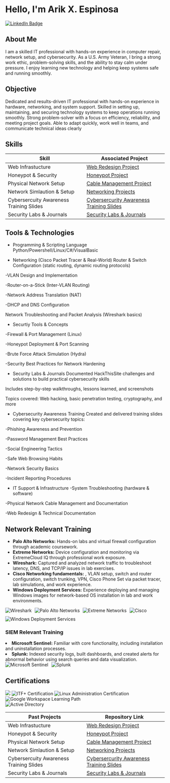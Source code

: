 # Hello, I'm Arik X. Espinosa  
<a href="https://www.linkedin.com/in/arik-espinosa-7b242a172" target="_blank">
  <img src="https://img.shields.io/badge/-LinkedIn-0072b1?&style=for-the-badge&logo=linkedin&logoColor=white" alt="LinkedIn Badge" />
</a>

## About Me  
I am a skilled IT professional with hands-on experience in computer repair, network setup, and cybersecurity. As a U.S. Army Veteran, I bring a strong work ethic, problem-solving skills, and the ability to stay calm under pressure. I enjoy learning new technology and helping keep systems safe and running smoothly.

## Objective  
Dedicated and results-driven IT professional with hands-on experience in hardware, networking, and system support. Skilled in setting up, maintaining, and securing technology systems to keep operations running smoothly. Strong problem-solver with a focus on efficiency, reliability, and meeting project goals. Able to adapt quickly, work well in teams, and communicate technical ideas clearly

## Skills  

| Skill                                         | Associated Project         |
|-----------------------------------------------|----------------------------|
| Web Infrastucture    | [Web Redesign Project](https://github.com/ArikXEspinosa/Web-Redesign-Project) |
| Honeypot & Security    | [Honeypot Project](https://github.com/ArikXEspinosa/ArikXEspinosa-HoneyPot-Project)    |
| Physical Network Setup   | [Cable Management Project](https://github.com/ArikXEspinosa/Network-Cable-Management-Project) |
| Network Simlaution & Setup       | [Networking Projects](https://github.com/ArikXEspinosa/Networking-Projects/blob/main/README.md) |
| Cybersercuity Awareness Training Slides      | [Cybersercurity Awareness Training Slides](https://github.com/ArikXEspinosa/Cybersecurity-Training-Slides/blob/main/README.md) |
| Security Labs & Journals    | [Security Labs & Journals ](https://github.com/ArikXEspinosa/Security-Labs-Journals/blob/main/README.md) |


## Tools & Technologies 
- Programming & Scripting Language Python/Powershell/Linux/C#/VisualBasic

- Networking (Cisco Packet Tracer & Real-World)
Router & Switch Configuration (static routing, dynamic routing protocols)

-VLAN Design and Implementation

-Router-on-a-Stick (Inter-VLAN Routing)

-Network Address Translation (NAT)

-DHCP and DNS Configuration

Network Troubleshooting and Packet Analysis (Wireshark basics)


- Securtiy Tools & Concepts

-Firewall & Port Management (Linux)

-Honeypot Deployment & Port Scanning

-Brute Force Attack Simulation (Hydra)

-Security Best Practices for Network Hardening


- Security Labs & Journals
Documented HackThisSite challenges and solutions to build practical cybersecurity skills

Includes step-by-step walkthroughs, lessons learned, and screenshots

Topics covered: Web hacking, basic penetration testing, cryptography, and more


- Cybersecurity Awareness Training
Created and delivered training slides covering key cybersecurity topics:

-Phishing Awareness and Prevention

-Password Management Best Practices

-Social Engineering Tactics

-Safe Web Browsing Habits

-Network Security Basics

-Incident Reporting Procedures


- IT Support & Infrastructure
-System Troubleshooting (hardware & software)

-Physical Network Cable Management and Documentation

-Web Redesign & Technical Documentation


  <h2> Network Relevant Training</h2>
 <ul>
    <li><strong>Palo Alto Networks:</strong> Hands-on labs and virtual firewall configuration through academic coursework.</li>
    <li><strong>Extreme Networks:</strong> Device configuration and monitoring via ExtremeCloud IQ through professional work exposure.</li>
    <li><strong>Wireshark:</strong> Captured and analyzed network traffic to troubleshoot latency, DNS, and TCP/IP issues in lab exercises.</li>
    <li><strong>Cisco Networking fundamentals:</strong> , VLAN setup, switch and router configuration, switch trunking, VPN, Cisco Phone Set via packet tracer, lab simulations, and work experience.</li>
   <li><strong>Windows Deployment Services:</strong> Experience deploying and managing Windows images for network-based OS installation in lab and work environments.</li>
  </ul>
</section>

<div style="display: flex; gap: 10px; flex-wrap: wrap;">
  <img src="https://img.shields.io/badge/-Wireshark-1679A7?&style=for-the-badge&logo=Wireshark&logoColor=white" alt="Wireshark"/>
  <img src="https://img.shields.io/badge/-Palo_Alto_Networks-ED1C24?&style=for-the-badge&logo=paloaltonetworks&logoColor=white" alt="Palo Alto Networks"/>
  <img src="https://img.shields.io/badge/-Extreme_Networks-632CA6?&style=for-the-badge&logo=extremenetworks&logoColor=white" alt="Extreme Networks"/>
  <img src="https://img.shields.io/badge/-Cisco-1BA0D7?&style=for-the-badge&logo=cisco&logoColor=white" alt="Cisco"/>
  <img src="https://img.shields.io/badge/-Windows_Deployment_Services-0078D7?&style=for-the-badge&logo=microsoft&logoColor=white" alt="Windows Deployment Services"/>
</div>



### SIEM  Relevant Training
<div>
   <li><strong>Microsoft Sentinel:</strong> Familiar with core functionality, including installation and uninstallation processes.</li>
  <li><strong>Splunk:</strong> Indexed security logs, built dashboards, and created alerts for abnormal behavior using search queries and data visualization.</li>
</ul>
    <div style="display: flex; gap: 10px;">
    <img src="https://img.shields.io/badge/-Microsoft_Sentinel-0078D4?&style=for-the-badge&logo=Microsoft&logoColor=white" alt="Microsoft Sentinel" />
    <img src="https://img.shields.io/badge/-Splunk-000000?&style=for-the-badge&logo=splunk&logoColor=white" alt="Splunk" />
</div>

## Certifications  

<div>
<img src="https://img.shields.io/badge/-Security%2B-FF0000?&style=for-the-badge&logo=CompTIA&logoColor=white" />
    <img src="https://img.shields.io/badge/-ITF%2B-00A9E0?&style=for-the-badge&logo=CompTIA&logoColor=white" alt="ITF+ Certification" />
  <img src="https://img.shields.io/badge/-Linux%20Administration-008000?&style=for-the-badge&logo=Linux&logoColor=white" alt="Linux Administration Certification" /
</div>
  <img src="https://img.shields.io/badge/-Google_Workspace-4285F4?&style=for-the-badge&logo=google&logoColor=white" alt="Google Workspace Learning Path" />
</div>
<section id="training">  <img src="https://img.shields.io/badge/-Active_Directory-2867B2?&style=for-the-badge&logo=microsoft&logoColor=white" alt="Active Directory" />
  <div>


| **Past Projects**             | **Repository Link**                                                                                   |
|-----------------------------|--------------------------------------------------------------------------------------------------------|
| Web Infrastucture    | [Web Redesign Project](https://github.com/ArikXEspinosa/Web-Redesign-Project) |
| Honeypot & Security    | [Honeypot Project](https://github.com/ArikXEspinosa/ArikXEspinosa-HoneyPot-Project)    |
| Physical Network Setup   | [Cable Management Project](https://github.com/ArikXEspinosa/Network-Cable-Management-Project) |
| Network Simlaution & Setup       | [Networking Projects](https://github.com/ArikXEspinosa/Networking-Projects/blob/main/README.md) |
| Cybersercuity Awareness Training Slides      | [Cybersercurity Awareness Training Slides](https://github.com/ArikXEspinosa/Cybersecurity-Training-Slides/blob/main/README.md) |
| Security Labs & Journals    | [Security Labs & Journals ](https://github.com/ArikXEspinosa/Security-Labs-Journals/blob/main/README.md) |




